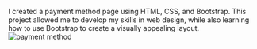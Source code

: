 I created a payment method page using HTML, CSS, and Bootstrap. This project allowed me to develop my skills in web design, while also learning how to use Bootstrap to create a visually appealing layout.
![payment method](https://user-images.githubusercontent.com/103970504/227203348-82a01727-420c-4f4e-ab9f-a22832131348.png)
